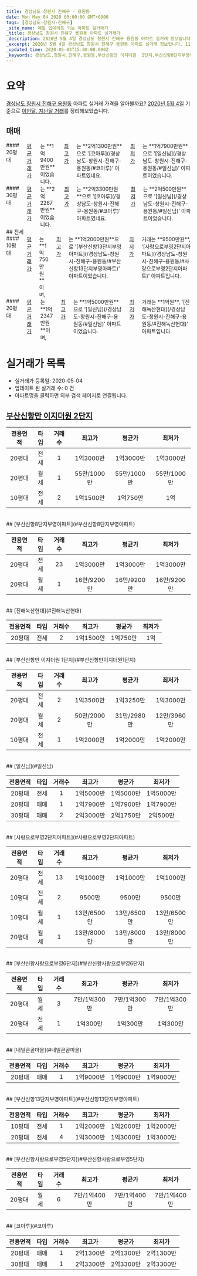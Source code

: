 ```yaml
---
title: 경상남도 창원시 진해구 - 용원동
date: Mon May 04 2020 00:00:00 GMT+0900
tags: [경상남도-창원시-진해구]
_site_name: 매일 업데이트 되는 아파트 실거래가
_title: 경상남도 창원시 진해구 용원동 아파트 실거래가
_description: 2020년 5월 4일 경상남도 창원시 진해구 용원동 아파트 실거래 정보입니다. 11건 아파트 정보가 있습니다.
_excerpt: 2020년 5월 4일 경상남도 창원시 진해구 용원동 아파트 실거래 정보입니다. 11건 아파트 정보가 있습니다.
_updated_time: 2020-05-03T15:00:00.000Z
_keywords: 경상남도,창원시,진해구,용원동,부산신항만 이지더원  2단지,부산신항8단지부영아파트,진해녹산현대,부산신항만 이지더원 1단지,일신님,사랑으로부영2단지아파트,부산신항사랑으로부영6단지,내일큰골마을,부산신항13단지부영아파트,부산신항사랑으로부영5단지,코아루
---
```





# 요약
<ins>경상남도 창원시 진해구 용원동</ins> 아파트 실거래 가격을 알아볼까요? <ins>2020년 5월 4일</ins> 기준으로 <ins>이번달, 지난달 거래</ins>를 정리해보았습니다.

## 매매
<div class="container">
<div class="six columns" markdown="1">
#### 20평대
<ins>평균 거래가</ins>는 **1억9400만원**이었습니다. <ins>최고가</ins>는 **2억1300만원**으로 '[코아루](/경상남도-창원시-진해구-용원동/#코아루)' 아파트였네요. <ins>최저가</ins>는 **1억7900만원**으로 '[일신님](/경상남도-창원시-진해구-용원동/#일신님)' 아파트이었습니다.
</div>
<div class="six columns" markdown="1">
#### 30평대
<ins>평균 거래가</ins>는 **2억2267만원**이었습니다. <ins>최고가</ins>는 **2억3300만원**으로 '[코아루](/경상남도-창원시-진해구-용원동/#코아루)' 아파트였네요. <ins>최저가</ins>는 **2억500만원**으로 '[일신님](/경상남도-창원시-진해구-용원동/#일신님)' 아파트이었습니다.
</div>
</div>
## 전세
<div class="container">
<div class="six columns" markdown="1">
#### 10평대
<ins>평균 거래가</ins>는 **1억750만원**이며, <ins>최고가</ins>는 **1억2000만원**으로 '[부산신항13단지부영아파트](/경상남도-창원시-진해구-용원동/#부산신항13단지부영아파트)' 아파트이었습니다. <ins>최저가</ins> 거래는 **9500만원**, '[사랑으로부영2단지아파트](/경상남도-창원시-진해구-용원동/#사랑으로부영2단지아파트)' 아파트입니다.
</div>
<div class="six columns" markdown="1">
#### 20평대
<ins>평균 거래가</ins>는 **1억2347만원**이며, <ins>최고가</ins>는 **1억5000만원**으로 '[일신님](/경상남도-창원시-진해구-용원동/#일신님)' 아파트이었습니다. <ins>최저가</ins> 거래는 **1억원**, '[진해녹산현대](/경상남도-창원시-진해구-용원동/#진해녹산현대)' 아파트입니다.
</div>
</div>



# 실거래가 목록
- 실거래가 등록일: 2020-05-04
- 업데이트 된 실거래 수: 0 건
- 아파트명을 클릭하면 외부 검색 페이지로 연결됩니다.

## [부산신항만 이지더원  2단지](#부산신항만이지더원2단지)

|전용면적|타입|거래수|최고가|평균가|최저가|
|:---:|:---:|:---:|:---:|:---:|:---:|
|20평대|<span class="deal-type-2">전세</span>|1|1억3000만|1억3000만|1억3000만|
|20평대|<span class="deal-type-3">월세</span>|1|55만/1000만|55만/1000만|55만/1000만|
|10평대|<span class="deal-type-2">전세</span>|2|1억1500만|1억750만|1억|

<br/>
## [부산신항8단지부영아파트](#부산신항8단지부영아파트)

|전용면적|타입|거래수|최고가|평균가|최저가|
|:---:|:---:|:---:|:---:|:---:|:---:|
|20평대|<span class="deal-type-2">전세</span>|23|1억3000만|1억3000만|1억3000만|
|20평대|<span class="deal-type-3">월세</span>|1|16만/9200만|16만/9200만|16만/9200만|

<br/>
## [진해녹산현대](#진해녹산현대)

|전용면적|타입|거래수|최고가|평균가|최저가|
|:---:|:---:|:---:|:---:|:---:|:---:|
|20평대|<span class="deal-type-2">전세</span>|2|1억1500만|1억750만|1억|

<br/>
## [부산신항만 이지더원 1단지](#부산신항만이지더원1단지)

|전용면적|타입|거래수|최고가|평균가|최저가|
|:---:|:---:|:---:|:---:|:---:|:---:|
|20평대|<span class="deal-type-2">전세</span>|2|1억3500만|1억3250만|1억3000만|
|20평대|<span class="deal-type-3">월세</span>|2|50만/2000만|31만/2980만|12만/3960만|
|10평대|<span class="deal-type-2">전세</span>|1|1억2000만|1억2000만|1억2000만|

<br/>
## [일신님](#일신님)

|전용면적|타입|거래수|최고가|평균가|최저가|
|:---:|:---:|:---:|:---:|:---:|:---:|
|20평대|<span class="deal-type-2">전세</span>|1|1억5000만|1억5000만|1억5000만|
|20평대|<span class="deal-type-1">매매</span>|1|1억7900만|1억7900만|1억7900만|
|30평대|<span class="deal-type-1">매매</span>|2|2억3000만|2억1750만|2억500만|

<br/>
## [사랑으로부영2단지아파트](#사랑으로부영2단지아파트)

|전용면적|타입|거래수|최고가|평균가|최저가|
|:---:|:---:|:---:|:---:|:---:|:---:|
|20평대|<span class="deal-type-2">전세</span>|13|1억1000만|1억1000만|1억1000만|
|10평대|<span class="deal-type-2">전세</span>|2|9500만|9500만|9500만|
|10평대|<span class="deal-type-3">월세</span>|1|13만/6500만|13만/6500만|13만/6500만|
|20평대|<span class="deal-type-3">월세</span>|1|13만/8000만|13만/8000만|13만/8000만|

<br/>
## [부산신항사랑으로부영6단지](#부산신항사랑으로부영6단지)

|전용면적|타입|거래수|최고가|평균가|최저가|
|:---:|:---:|:---:|:---:|:---:|:---:|
|20평대|<span class="deal-type-3">월세</span>|3|7만/1억300만|7만/1억300만|7만/1억300만|
|20평대|<span class="deal-type-2">전세</span>|1|1억300만|1억300만|1억300만|

<br/>
## [내일큰골마을](#내일큰골마을)

|전용면적|타입|거래수|최고가|평균가|최저가|
|:---:|:---:|:---:|:---:|:---:|:---:|
|20평대|<span class="deal-type-1">매매</span>|1|1억9000만|1억9000만|1억9000만|

<br/>
## [부산신항13단지부영아파트](#부산신항13단지부영아파트)

|전용면적|타입|거래수|최고가|평균가|최저가|
|:---:|:---:|:---:|:---:|:---:|:---:|
|10평대|<span class="deal-type-2">전세</span>|1|1억2000만|1억2000만|1억2000만|
|20평대|<span class="deal-type-2">전세</span>|4|1억3000만|1억3000만|1억3000만|

<br/>
## [부산신항사랑으로부영5단지](#부산신항사랑으로부영5단지)

|전용면적|타입|거래수|최고가|평균가|최저가|
|:---:|:---:|:---:|:---:|:---:|:---:|
|20평대|<span class="deal-type-3">월세</span>|6|7만/1억400만|7만/1억400만|7만/1억400만|

<br/>
## [코아루](#코아루)

|전용면적|타입|거래수|최고가|평균가|최저가|
|:---:|:---:|:---:|:---:|:---:|:---:|
|20평대|<span class="deal-type-1">매매</span>|1|2억1300만|2억1300만|2억1300만|
|30평대|<span class="deal-type-1">매매</span>|1|2억3300만|2억3300만|2억3300만|

<br/>



